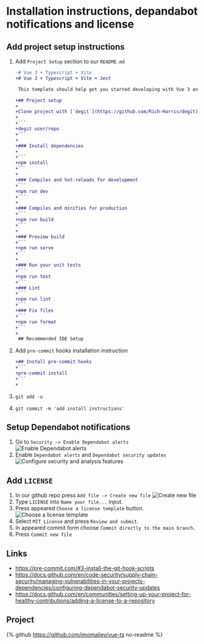 # Installation instructions, depandabot notifications and license

## Add project setup instructions

1. Add `Project Setup` section to our `README.md`

    ````diff
    -# Vue 3 + Typescript + Vite
    +# Vue 3 + Typescript + Vite + Jest

     This template should help get you started developing with Vue 3 and Typescript in Vite.

    +## Project setup
    +
    +Clone project with [`degit`](https://github.com/Rich-Harris/degit)
    +
    +```
    +degit user/repo
    +```
    +
    +### Install dependencies
    +
    +```
    +npm install
    +```
    +
    +### Compiles and hot-reloads for development
    +```
    +npm run dev
    +```
    +
    +### Compiles and minifies for production
    +```
    +npm run build
    +```
    +
    +### Preview build
    +```
    +npm run serve
    +```
    +
    +### Run your unit tests
    +```
    +npm run test
    +```
    +### Lint
    +```
    +npm run lint
    +```
    +### Fix files
    +```
    +npm run format
    +```
    +
     ## Recommended IDE Setup
    ````

1. Add `pre-commit` hooks installation instruction

    ````diff
    +## Install pre-commit hooks
    +```
    +pre-commit install
    +```
    +
    ````

1. `git add -u`
1. `git commit -m 'add install instructions'`

## Setup Dependabot notifications

1. Go to `Security -> Enable Dependabot alerts`
   ![Enable Dependabot alerts](https://dev-to-uploads.s3.amazonaws.com/uploads/articles/ngxvg1v48f97cp3qtfjf.png)
1. Enable `Dependabot alerts` and `Dependabot security updates`
   ![Configure security and analysis features](https://dev-to-uploads.s3.amazonaws.com/uploads/articles/jz1sctmfbuigyxoag3nw.png)

## Add `LICENSE`

1. In our github repo press `Add file -> Create new file`
   ![Create new file](https://dev-to-uploads.s3.amazonaws.com/uploads/articles/tavy58j340f8wjyfcc04.png)
1. Type `LICENSE` into `Name your file...` input.
1. Press appeared `Choose a license template` button.
   ![Choose a license template](https://dev-to-uploads.s3.amazonaws.com/uploads/articles/c2ad05wr3h9akk37blkn.png)
1. Select `MIT License` and press `Review and submit`.
1. In appeared commit form choose `Commit directly to the main branch.`
1. Press `Commit new file`

## Links

-   https://pre-commit.com/#3-install-the-git-hook-scripts
-   https://docs.github.com/en/code-security/supply-chain-security/managing-vulnerabilities-in-your-projects-dependencies/configuring-dependabot-security-updates
-   https://docs.github.com/en/communities/setting-up-your-project-for-healthy-contributions/adding-a-license-to-a-repository

## Project

{% github https://github.com/imomaliev/vue-ts no-readme %}
